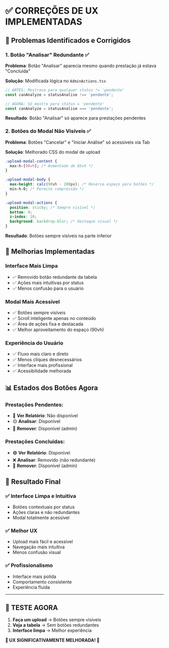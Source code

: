 # ✅ CORREÇÕES DE UX IMPLEMENTADAS

## 🎯 Problemas Identificados e Corrigidos

### 1. Botão "Analisar" Redundante ✅
**Problema**: Botão "Analisar" aparecia mesmo quando prestação já estava "Concluída"

**Solução**: Modificada lógica no `AdminActions.tsx`
```typescript
// ANTES: Mostrava para qualquer status != 'pendente'
const canAnalyze = statusAnalise !== 'pendente';

// AGORA: Só mostra para status = 'pendente'
const canAnalyze = statusAnalise === 'pendente';
```

**Resultado**: Botão "Analisar" só aparece para prestações pendentes

### 2. Botões do Modal Não Visíveis ✅
**Problema**: Botões "Cancelar" e "Iniciar Análise" só acessíveis via Tab

**Solução**: Melhorado CSS do modal de upload
```css
.upload-modal-content {
  max-h-[90vh]; /* Aumentado de 85vh */
}

.upload-modal-body {
  max-height: calc(90vh - 200px); /* Reserva espaço para botões */
  min-h-0; /* Permite compressão */
}

.upload-modal-actions {
  position: sticky; /* Sempre visível */
  bottom: 0;
  z-index: 10;
  background: backdrop-blur; /* Destaque visual */
}
```

**Resultado**: Botões sempre visíveis na parte inferior

## 🔧 Melhorias Implementadas

### Interface Mais Limpa
- ✅ Removido botão redundante da tabela
- ✅ Ações mais intuitivas por status
- ✅ Menos confusão para o usuário

### Modal Mais Acessível
- ✅ Botões sempre visíveis
- ✅ Scroll inteligente apenas no conteúdo
- ✅ Área de ações fixa e destacada
- ✅ Melhor aproveitamento do espaço (90vh)

### Experiência do Usuário
- ✅ Fluxo mais claro e direto
- ✅ Menos cliques desnecessários
- ✅ Interface mais profissional
- ✅ Acessibilidade melhorada

## 📊 Estados dos Botões Agora

### Prestações Pendentes:
- 🔵 **Ver Relatório**: Não disponível
- 🟡 **Analisar**: Disponível
- 🔴 **Remover**: Disponível (admin)

### Prestações Concluídas:
- 🟢 **Ver Relatório**: Disponível
- ❌ **Analisar**: Removido (não redundante)
- 🔴 **Remover**: Disponível (admin)

## 🎉 Resultado Final

### ✅ Interface Limpa e Intuitiva
- Botões contextuais por status
- Ações claras e não redundantes
- Modal totalmente acessível

### ✅ Melhor UX
- Upload mais fácil e acessível
- Navegação mais intuitiva
- Menos confusão visual

### ✅ Profissionalismo
- Interface mais polida
- Comportamento consistente
- Experiência fluida

---

## 🚀 TESTE AGORA

1. **Faça um upload** → Botões sempre visíveis
2. **Veja a tabela** → Sem botões redundantes
3. **Interface limpa** → Melhor experiência

**🎊 UX SIGNIFICATIVAMENTE MELHORADA! 🎊**

